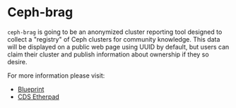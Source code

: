 # Ceph-brag

`ceph-brag` is going to be an anonymized cluster reporting tool designed to collect a "registry" of Ceph clusters for community knowledge.
This data will be displayed on a public web page using UUID by default, but users can claim their cluster and publish information about ownership if they so desire.

For more information please visit:

* [Blueprint](http://wiki.ceph.com/Planning/Blueprints/Firefly/Ceph-Brag)
* [CDS Etherpad](http://pad.ceph.com/p/cdsfirefly-ceph-brag)
